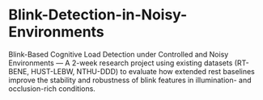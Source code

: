 # Blink-Detection-in-Noisy-Environments
Blink-Based Cognitive Load Detection under Controlled and Noisy Environments — A 2-week research project using existing datasets (RT-BENE, HUST-LEBW, NTHU-DDD) to evaluate how extended rest baselines improve the stability and robustness of blink features in illumination- and occlusion-rich conditions.
